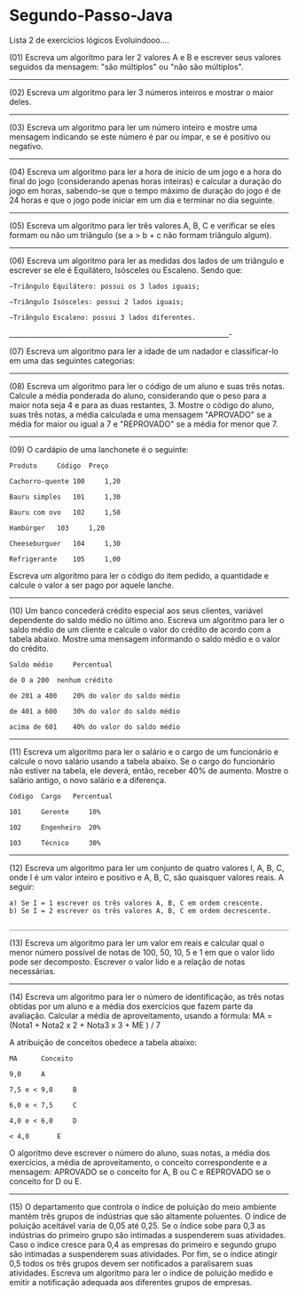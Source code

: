 # Segundo-Passo-Java
Lista 2 de exercícios lógicos
Evoluindooo....

(01) Escreva um algoritmo para ler 2 valores A e B e escrever seus valores seguidos da mensagem: "são múltiplos" ou "não são múltiplos".
________________________________________________________________________________	
(02) Escreva um algoritmo para ler 3 números inteiros e mostrar o maior deles.
_________________________________________________________________________________
(03) Escreva um algoritmo para ler um número inteiro e mostre uma mensagem indicando se este número é par ou ímpar, e se é positivo ou negativo.
______________________________________________________________________________________
(04) Escreva um algoritmo para ler a hora de início de um jogo e a hora do final do jogo (considerando apenas horas inteiras) e calcular a duração do jogo em horas, sabendo-se que o tempo máximo de duração do jogo é de 24 horas e que o jogo pode iniciar em um dia e terminar no dia seguinte.
______________________________________________________________________________________
(05) Escreva um algoritmo para ler três valores A, B, C e verificar se eles formam ou não um triângulo (se a > b + c não formam triângulo algum).
_________________________________________________________________________
(06) Escreva um algoritmo para ler as medidas dos lados de um triângulo e escrever se ele é Equilátero, Isósceles ou Escaleno. Sendo que:

	−Triângulo Equilátero: possui os 3 lados iguais;
	
	−Triângulo Isósceles: possui 2 lados iguais;
	
	−Triângulo Escaleno: possui 3 lados diferentes.
______________________________________________________________-
 
(07) Escreva um algoritmo para ler a idade de um nadador e classificar-lo em uma das seguintes categorias:
_____________________________________________________________________________

(08) Escreva um algoritmo para ler o código de um aluno e suas três notas. Calcule a média ponderada do aluno, considerando que o peso para a maior nota seja
 4 e para as duas restantes, 3. Mostre o código do aluno, suas três notas, a média calculada e uma mensagem "APROVADO" se a média for maior ou igual a 
7 e "REPROVADO" se a média for menor que 7.
______________________________________________________________________________

(09) O cardápio de uma lanchonete é o seguinte:
	
	Produto		Código  Preço
	
	Cachorro-quente	100 	1,20
	
	Bauru simples 	101 	1,30
	
	Bauru com ovo 	102 	1,50
	
	Hambúrger 	103 	1,20
	
	Cheeseburguer 	104 	1,30
	
	Refrigerante 	105 	1,00

Escreva um algoritmo para ler o código do item pedido, a quantidade e calcule o  valor a ser pago por aquele lanche.
_______________________________________________________	_____________________	
(10) Um banco concederá crédito especial aos seus clientes, variável dependente  do saldo médio no último ano. Escreva um algoritmo para ler o saldo médio de um
 cliente e calcule o valor do crédito de acordo com a tabela abaixo. Mostre uma mensagem informando o saldo médio e o valor do crédito. 
 
	Saldo médio 	Percentual
	
	de 0 a 200 	nenhum crédito
	
	de 201 a 400 	20% do valor do saldo médio
	
	de 401 a 600 	30% do valor do saldo médio
	
	acima de 601 	40% do valor do saldo médio
_________________________________________________________________________________________________
(11) Escreva um algoritmo para ler o salário e o cargo de um funcionário e calcule o novo salário usando a tabela abaixo. 
Se o cargo do funcionário não estiver na tabela, ele deverá, então, receber 40% de aumento. Mostre o salário antigo, o novo salário e a diferença.
 
	Código	Cargo 	Percentual

	101 	Gerente 	10%
	
	102 	Engenheiro 	20%
	
	103 	Técnico 	30%

______________________________________________________________________________________________________________
(12) Escreva um algoritmo para ler um conjunto de quatro valores I, A, B, C, onde I é um valor inteiro e positivo e A, B, C, são quaisquer valores reais.
 A seguir: 

    a) Se I = 1 escrever os três valores A, B, C em ordem crescente.
    b) Se I = 2 escrever os três valores A, B, C em ordem decrescente.
		_______________________________________________________________________________________________________________

(13) Escreva um algoritmo para ler um valor em reais e calcular qual o menor número possível de notas de 100, 50, 10, 5 e 1 em que o valor lido pode ser 
decomposto. Escrever o valor lido e a relação de notas necessárias.
_____________________________________________________________________________________________________________
(14) Escreva um algoritmo para ler o número de identificação, as três notas obtidas  por um aluno e a média dos exercícios que fazem parte da avaliação. 
Calcular a média de aproveitamento, usando a fórmula:     MA = (Nota1 + Nota2 x 2 + Nota3 x 3 + ME ) / 7

A atribuição de conceitos obedece a tabela abaixo:

	MA		Conceito
	
	9,0		A
	
	7,5 e < 9,0 	B
	
	6,0 e < 7,5 	C
	
	4,0 e < 6,0 	D
	
	< 4,0	 	E

O algoritmo deve escrever o número do aluno, suas notas, a média dos exercícios,  a média de aproveitamento, o conceito correspondente e a mensagem: APROVADO se 
o conceito for A, B ou C e REPROVADO se o conceito for D ou E.
____________________________________________________________________________________________
(15) O departamento que controla o índice de poluição do meio ambiente mantém três grupos de indústrias que são altamente poluentes. O índice de poluição 
aceitável varia de 0,05 até 0,25. Se o índice sobe para 0,3 as indústrias do primeiro grupo são intimadas a suspenderem suas atividades. Caso o índice cresce 
para 0,4 as empresas do primeiro e segundo grupo são intimadas a suspenderem suas  atividades. Por fim, se o índice atingir 0,5 todos os três grupos devem ser 
notificados a paralisarem suas atividades. Escreva um algoritmo para ler o índice  de poluição medido e emitir a notificação adequada aos diferentes grupos de 
empresas.
